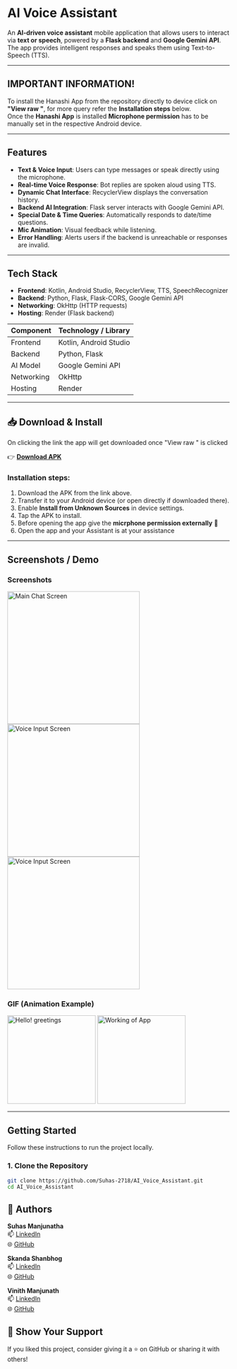 # AI Voice Assistant

An **AI-driven voice assistant** mobile application that allows users to interact via **text or speech**, powered by a **Flask backend** and **Google Gemini API**. The app provides intelligent responses and speaks them using Text-to-Speech (TTS).

---

## IMPORTANT INFORMATION!

To install the Hanashi App from the repository directly to device click on **"View raw "**, for more query refer the **Installation steps** below.<br>
Once the **Hanashi App** is installed **Microphone permission** has to be manually set in the respective Android device.

---

## Features

- **Text & Voice Input**: Users can type messages or speak directly using the microphone.  
- **Real-time Voice Response**: Bot replies are spoken aloud using TTS.  
- **Dynamic Chat Interface**: RecyclerView displays the conversation history.  
- **Backend AI Integration**: Flask server interacts with Google Gemini API.  
- **Special Date & Time Queries**: Automatically responds to date/time questions.  
- **Mic Animation**: Visual feedback while listening.  
- **Error Handling**: Alerts users if the backend is unreachable or responses are invalid.

---

## Tech Stack

- **Frontend**: Kotlin, Android Studio, RecyclerView, TTS, SpeechRecognizer  
- **Backend**: Python, Flask, Flask-CORS, Google Gemini API  
- **Networking**: OkHttp (HTTP requests)  
- **Hosting**: Render (Flask backend)

| Component      | Technology / Library          |
|----------------|-------------------------------|
| Frontend       | Kotlin, Android Studio        |
| Backend        | Python, Flask                 |
| AI Model       | Google Gemini API             |
| Networking     | OkHttp                        |
| Hosting        | Render                        |

---

## 📥 Download & Install

On clicking the link the app will get downloaded once "View raw " is clicked 

👉 **[Download APK](App/Hanashi.apk)**  

### Installation steps:
1. Download the APK from the link above.  
2. Transfer it to your Android device (or open directly if downloaded there).  
3. Enable **Install from Unknown Sources** in device settings.  
4. Tap the APK to install.
5. Before opening the app give the **micrphone permission externally** 🎤
6. Open the app and your Assistant is at your assistance

---

## Screenshots / Demo


### Screenshots
<img src="Screenshots/looks.png" alt="Main Chat Screen" width="300"/>   <img src="Screenshots/listening.png" alt="Voice Input Screen" width="300"/>  <img src="Screenshots/replied.png" alt="Voice Input Screen" width="300"/>

### GIF (Animation Example)
<img src="Screenshots/hello.gif" alt="Hello! greetings" width="200"/>   <img src="Screenshots/working.gif" alt="Working of App" width="200"/>


---

## Getting Started

Follow these instructions to run the project locally.

### 1. Clone the Repository

```bash
git clone https://github.com/Suhas-2718/AI_Voice_Assistant.git
cd AI_Voice_Assistant
```

## 📌 Authors

**Suhas Manjunatha**                                                                                           
📫 [LinkedIn](https://www.linkedin.com/in/suhas-manjunatha21)       
🌐 [GitHub](https://github.com/Suhas-2718)  <br>

**Skanda Shanbhog** <br>
📫 [LinkedIn](https://www.linkedin.com/in/skandashanbhog) <br>
🌐 [GitHub](https://github.com/skandashanbhog)  <br>  

 **Vinith Manjunath**   
 📫 [LinkedIn](https://www.linkedin.com/in/vinith-manjunath) <br>
🌐 [GitHub](https://github.com/Suhas-2718)
  
## 🌟 Show Your Support

If you liked this project, consider giving it a ⭐ on GitHub or sharing it with others!

